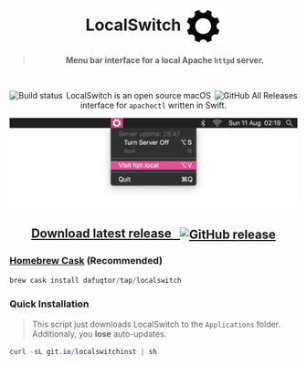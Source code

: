 <h1 align="center">
  LocalSwitch <img align="center" src="LocalSwitch/Assets.xcassets/AppIcon.appiconset/Mac32x2.png">
</h1>

<blockquote align="center">
  <p><b>
    Menu bar interface for a local Apache <code>httpd</code> server.
  </b></p>
</blockquote>

<br>

<a align="right" href="//github.com/DaFuqtor/LocalSwitch/releases"><img align="right" alt="GitHub All Releases" src="https://img.shields.io/github/downloads/dafuqtor/localswitch/total"></a>

<a align="left" href="//app.bitrise.io/app/29073ae90a8359bb"><img align="left" alt="Build status" src="https://app.bitrise.io/app/29073ae90a8359bb.svg?token=qEcaHH1b05JM3FWbx7QnDg"></a>

<p align="center">LocalSwitch is an open source macOS interface for <code>apachectl</code> written in Swift.</p>

![preview](preview.png)

<h2 align="center">
  <a href="//github.com/DaFuqtor/LocalSwitch/releases/latest/download/LocalSwitch.zip">
    Download latest release &nbsp
    <a href="//github.com/DaFuqtor/LocalSwitch/releases/latest">
      <img align="center" alt="GitHub release" src="https://img.shields.io/github/release/dafuqtor/localswitch?label">
    </a>
  </a>
</h2>

### [Homebrew Cask](//brew.sh) (Recommended)

```powershell
brew cask install dafuqtor/tap/localswitch
```

### Quick Installation

> This script just downloads LocalSwitch to the `Applications` folder. Additionaly, you **lose** auto-updates.

```powershell
curl -sL git.io/localswitchinst | sh
```
